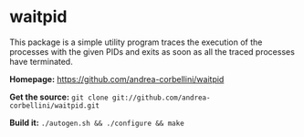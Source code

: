 # waitpid

This package is a simple utility program traces the execution of the processes
with the given PIDs and exits as soon as all the traced processes have
terminated.

**Homepage:** https://github.com/andrea-corbellini/waitpid

**Get the source:** `git clone git://github.com/andrea-corbellini/waitpid.git`

**Build it:** `./autogen.sh && ./configure && make`
